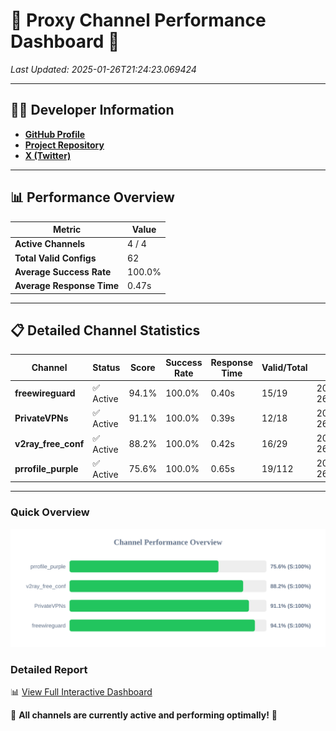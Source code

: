 # 🌟 Proxy Channel Performance Dashboard 🌟

_Last Updated: 2025-01-26T21:24:23.069424_

---

## 👩‍💻 Developer Information

- **[GitHub Profile](https://github.com/4n0nymou3)**  
- **[Project Repository](https://github.com/4n0nymou3/multi-proxy-config-fetcher)**  
- **[X (Twitter)](https://x.com/4n0nymou3)**  

---

## 📊 Performance Overview

| Metric                | Value       |
|-----------------------|-------------|
| **Active Channels**   | 4 / 4       |
| **Total Valid Configs** | 62          |
| **Average Success Rate** | 100.0%      |
| **Average Response Time** | 0.47s       |

---

## 📋 Detailed Channel Statistics

| Channel          | Status     | Score  | Success Rate | Response Time | Valid/Total | Last Success               |
|------------------|------------|--------|--------------|---------------|-------------|----------------------------|
| **freewireguard**  | ✅ Active  | 94.1%  | 100.0% | 0.40s         | 15/19       | 2025-01-26T21:24:23.067622 |
| **PrivateVPNs**  | ✅ Active  | 91.1%  | 100.0% | 0.39s         | 12/18       | 2025-01-26T21:24:22.638600 |
| **v2ray_free_conf**  | ✅ Active  | 88.2%  | 100.0% | 0.42s         | 16/29       | 2025-01-26T21:24:22.212538 |
| **prrofile_purple**  | ✅ Active  | 75.6%  | 100.0% | 0.65s         | 19/112       | 2025-01-26T21:24:21.733055 |

---

### Quick Overview
<div align="center">
  <a href="https://raw.githubusercontent.com/nullluser/NullRepo/refs/heads/main/assets/channel_stats_chart.svg">
    <img src="https://raw.githubusercontent.com/nullluser/NullRepo/refs/heads/main/assets/channel_stats_chart.svg" alt="Source Performance Statistics" width="800">
  </a>
</div>

### Detailed Report
📊 [View Full Interactive Dashboard](https://htmlpreview.github.io/?https://github.com/nullluser/NullRepo/blob/main/assets/performance_report.html)

🎉 **All channels are currently active and performing optimally!** 🎉
